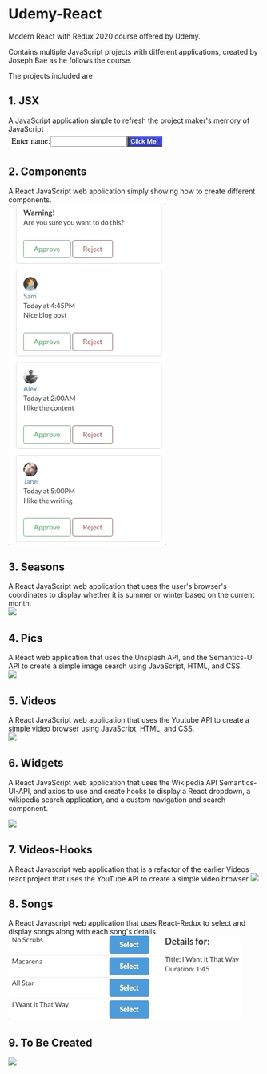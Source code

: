 # Udemy-React
Modern React with Redux 2020 course offered by Udemy.  

Contains multiple JavaScript projects with different
applications, created by Joseph Bae as he follows the course.  

The projects included are  

## 1. JSX  
A JavaScript application simple to refresh the project maker's memory of
JavaScript  
![](/jsx/jsx.gif)  

## 2. Components  
A React JavaScript web application simply showing how to create different components.  
![](/components/components.gif)  

## 3. Seasons  
A React JavaScript web application that uses the user's browser's coordinates
to display whether it is summer or winter based on the current month.  
![](/seasons/seasons.gif)  

## 4. Pics  
A React web application that uses the Unsplash API,
and the Semantics-UI API to create a simple image search
using JavaScript, HTML, and CSS.  
![](/pics/pics.gif)  

## 5. Videos  
A React JavaScript web application that uses the Youtube API
to create a simple video browser using JavaScript,
HTML, and CSS.  
![](/videos/videos.gif)  

## 6. Widgets  
A React JavaScript web application that uses the Wikipedia API
Semantics-UI-API, and axios to use and create hooks to display
a React dropdown, a wikipedia search application, and a custom
navigation and search component.

![](/widgets/widgets.gif)

## 7. Videos-Hooks
A React Javascript web application that is a refactor of the 
earlier Videos react project that uses the YouTube API to create
a simple video browser
![](/videos-hooks/videos-hooks.gif)

## 8. Songs
A React Javascript web application that uses React-Redux to 
select and display songs along with each song's details.
![](/songs/songs.gif)

## 9. To Be Created

![](/.gif)